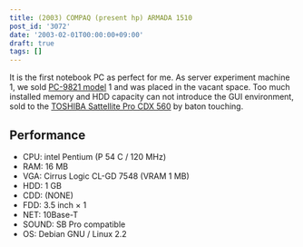 ```yaml
---
title: (2003) COMPAQ (present hp) ARMADA 1510
post_id: '3072'
date: '2003-02-01T00:00:00+09:00'
draft: true
tags: []
---
```


It is the first notebook PC as perfect for me. As server experiment machine 1, we sold [PC-9821 model](/pc-9821) 1 and was placed in the vacant space. Too much installed memory and HDD capacity can not introduce the GUI environment, sold to the [TOSHIBA Sattellite Pro CDX 560](/cdx560) by baton touching.

## Performance

*   CPU: intel Pentium (P 54 C / 120 MHz)
*   RAM: 16 MB
*   VGA: Cirrus Logic CL-GD 7548 (VRAM 1 MB)
*   HDD: 1 GB
*   CDD: (NONE)
*   FDD: 3.5 inch × 1
*   NET: 10Base-T
*   SOUND: SB Pro compatible
*   OS: Debian GNU / Linux 2.2
